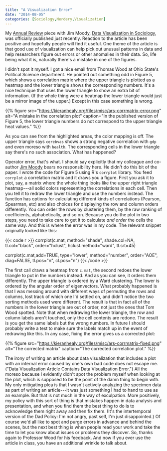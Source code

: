 ```yaml
---
title: "A Visualization Error"
date: "2014-08-05"
categories: [Sociology,Nerdery,Visualization]
---
```


My [Annual Review](http://www.annualreviews.org/journal/soc) piece with Jim Moody, [Data Visualization in Sociology](https://kieranhealy.org/files/papers/data-visualization.pdf), was officially published just recently. Reaction to the article has been positive and hopefully people will find it useful. One theme of the article is that good use of visualization can help pick out unusual patterns in data and help researchers figure out errors or other anomalies in their data. So, life being what it is,  naturally there's a mistake in one of the figures.

I didn't spot it myself. I got a nice email from Thomas Wood at Ohio State's Political Science department. He pointed out something odd in Figure 5, which shows a correlation matrix where the upper triangle is plotted as a heatmap and the lower triangle shows the corresponding numbers. It's a nice technique that uses the lower triangle to show an extra bit of information. (If the whole thing were a heatmap the lower triangle would just be a mirror image of the upper.) Except in this case something is wrong.

{{% figure src="https://kieranhealy.org/files/misc/ars-corrmatrix-error.png" alt="A mistake in the correlation plot" caption="In the published version of Figure 5, the lower triangle numbers do not correspond to the upper triangle heat values." %}}

As you can see from the highlighted areas, the color mapping is off. The upper triangle says `cerebvas` shows a strong negative correlation with `gdp` and even moreso with `health`. The corresponding cells in the lower triangle say there's no such association. What has happened?

Operator error, that's what. I should say explicitly that my colleague and co-author [Jim Moody](http://www.soc.duke.edu/~jmoody77/) bears no responsibility here. He didn't do this bit of the paper. I wrote the code for Figure 5 using R's `corrplot` library. You feed `corrplot` a correlation matrix and it draws you a figure. First you ask it to plot, say, a matrix where the whole thing looks like the upper right triangle heatmap---all solid colors representing the correlations in each cell. Then you tell it to redraw the lower triangle and use the numbers instead. The function has options for calculating different kinds of correlations (Pearson, Spearman, etc) and also choices for displaying the row and column orders  differently. You can order the rows by clustering them, by the raw ranking of coefficients, alphabetically, and so on. Because you do the plot in two steps, you need to take care to get it to calculate _and order_ the cells the same way. And this is where the error was in my code. The relevant snippet originally looked like this:

{{< code r >}}
corrplot(c.mat, method="shade", shade.col=NA, tl.col="black",
         order="hclust", hclust.method="ward", tl.srt=45)

corrplot(c.mat,add=TRUE, type="lower", method="number",
         order="AOE", diag=FALSE, tl.pos="n", cl.pos="n")
{{< /code >}}

The first call draws a heatmap from `c.mat`, the second redoes the lower triangle to put in the numbers instead. And as you can see, it orders them differently. The upper triangle is ordered by a Ward clustering. The lower is ordered by the angular order of eigenvectors. What probably happened is that I was messing around with different ways of permuting the rows and columns, lost track of which one I'd settled on, and didn't notice the two sorting methods used were different. The result is that in fact all of the numbers in the lower triangle are out of order, not just the ones that Tom Wood spotted. Note that when redrawing the lower triangle, the row and column labels aren't touched, only the cell contents are redone. The result is you get the same labels but the wrong numbers. In future I should probably write a test to make sure the labels match up in the event of redrawing like this. In any case, fixing the error gives us a corrected plot:

{{% figure src="https://kieranhealy.org/files/misc/ars-corrmatrix-fixed.png" alt="The corrected matrix" caption="The corrected correlation plot." %}}

The irony of writing an article about data visualization that includes a plot with an internal error caused by one's own bad code does not escape me. ("Data Visualization Article Contains Data Visualization Error.") All the moreso because I evidently didn't spot the problem myself when looking at the plot, which is supposed to be the point of the damn thing to begin with. My only mitigating plea is that I wasn't actively analyzing the specimen data as part of writing an article---it was just something I  had to hand to use as an example. But that is not much in the way of exculpation. More positively, my policy with this sort of thing is that mistakes happen in data analysis and presentation, and when you find them the best thing to do is to acknowledge them right away and then fix them. (It's the intertemporal version of the Dad Policy: I'm not angry, past self, I'm just disappointed.) Of course we'd all like to spot and purge errors in advance and behind the scenes, but the next best thing is when people read your work and take the time to let you know about issues or problems they discover. So, thanks again to Professor Wood for his feedback. And now if you ever use the article in class, you have an additional wrinkle to talk about. 
